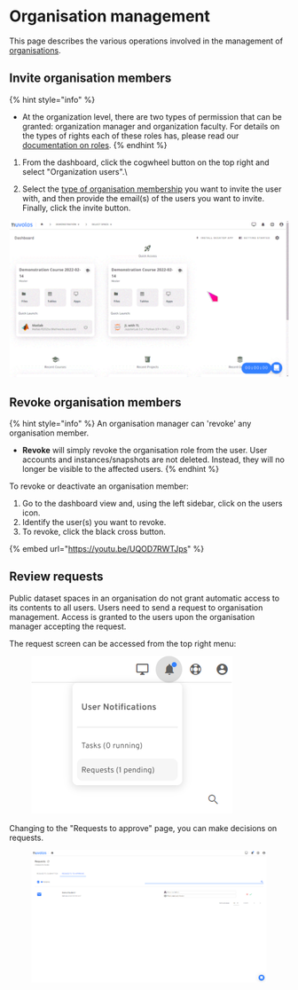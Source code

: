 # Organisation management

This page describes the various operations involved in the management of [organisations](../getting-started/nuvolos-basic-concepts/organisational-hierarchy.md#organisations).

## Invite organisation members

{% hint style="info" %}
* At the organization level, there are two types of permission that can be granted: organization manager and organization faculty. For details on the types of rights each of these roles has, please read our [documentation on roles](roles/).
{% endhint %}

1. &#x20;From the dashboard, click the cogwheel button on the top right and select "Organization users".\

2. Select the [type of organisation membership](roles/#organisation-level-roles) you want to invite the user with, and then provide the email(s) of the users you want to invite. Finally, click the invite button.

![](../.gitbook/assets/invite_org_manager_ed.gif)

## Revoke organisation members

{% hint style="info" %}
An organisation manager can 'revoke' any organisation member.

* **Revoke** will simply revoke the organisation role from the user. User accounts and instances/snapshots are not deleted. Instead, they will no longer be visible to the affected users.
{% endhint %}

To revoke or deactivate an organisation member:

1. Go to the dashboard view and, using the left sidebar, click on the users icon.
2. Identify the user(s) you want to revoke.
3. To revoke, click the black cross button.

{% embed url="https://youtu.be/UQOD7RWTJps" %}

## Review requests

Public dataset spaces in an organisation do not grant automatic access to its contents to all users. Users need to send a request to organisation management. Access is granted to the users upon the organisation manager accepting the request.

The request screen can be accessed from the top right menu:

<figure><img src="../.gitbook/assets/request_menu (1).png" alt=""><figcaption></figcaption></figure>

Changing to the "Requests to approve" page, you can make decisions on requests.

<figure><img src="../.gitbook/assets/request_decide.png" alt=""><figcaption></figcaption></figure>
